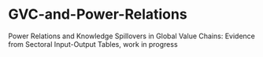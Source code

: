 # GVC-and-Power-Relations
Power Relations and Knowledge Spillovers in Global Value Chains: Evidence from Sectoral Input-Output Tables, work in progress
